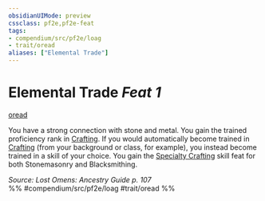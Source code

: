 ```yaml
---
obsidianUIMode: preview
cssclass: pf2e,pf2e-feat
tags:
- compendium/src/pf2e/loag
- trait/oread
aliases: ["Elemental Trade"]
---
```

# Elemental Trade  *Feat 1*  
[oread](oread-b2.md "Oread Ancestry & Heritage Trait")  


You have a strong connection with stone and metal. You gain the trained proficiency rank in [Crafting](skills.md#Crafting). If you would automatically become trained in [Crafting](skills.md#Crafting) (from your background or class, for example), you instead become trained in a skill of your choice. You gain the [Specialty Crafting](specialty-crafting.md) skill feat for both Stonemasonry and Blacksmithing.

*Source: Lost Omens: Ancestry Guide p. 107*  
%% #compendium/src/pf2e/loag #trait/oread %%